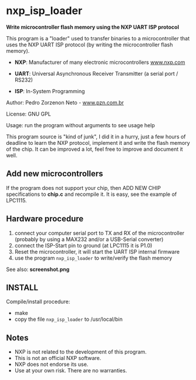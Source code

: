 # nxp_isp_loader

**Write microcontroller flash memory using the NXP UART ISP protocol**

This program is a "loader" used to transfer binaries to
a microcontroller that uses the NXP UART ISP protocol (by writing the
microcontroller flash memory).

 - **NXP**: Manufacturer of many electronic microcontrollers www.nxp.com

 - **UART**: Universal Asynchronous Receiver Transmitter (a serial port / RS232)

 - **ISP**: In-System Programming

Author: Pedro Zorzenon Neto - www.pzn.com.br

License: GNU GPL

Usage: run the program without arguments to see usage help

This program source is "kind of junk", I did it in a hurry, just a few hours
of deadline to learn the NXP protocol, implement it and write the flash
memory of the chip. It can be improved a lot, feel free to improve and
document it well.

## Add new microcontrollers

If the program does not support your chip, then ADD NEW CHIP specifications
to **chip.c** and recompile it. It is easy, see the example of LPC1115.

## Hardware procedure

 1. connect your computer serial port to TX and RX of the microcontroller
    (probably by using a MAX232 and/or a USB-Serial converter)
 2. connect the ISP-Start pin to ground (at LPC1115 it is P1.0)
 3. Reset the microcontroller, it will start the UART ISP internal firmware
 4. use the program `nxp_isp_loader` to write/verify the flash memory

See also: **screenshot.png**

## INSTALL

Compile/install procedure:
 - make
 - copy the file `nxp_isp_loader` to /usr/local/bin

## Notes
 - NXP is not related to the development of this program.
 - This is not an official NXP software.
 - NXP does not endorse its use.
 - Use at your own risk. There are no warranties.
